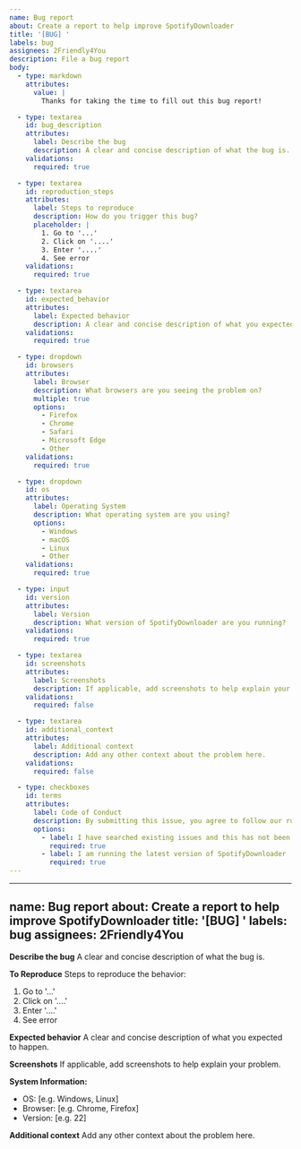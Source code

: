 ```yaml
---
name: Bug report
about: Create a report to help improve SpotifyDownloader
title: '[BUG] '
labels: bug
assignees: 2Friendly4You
description: File a bug report
body:
  - type: markdown
    attributes:
      value: |
        Thanks for taking the time to fill out this bug report!

  - type: textarea
    id: bug_description
    attributes:
      label: Describe the bug
      description: A clear and concise description of what the bug is.
    validations:
      required: true

  - type: textarea
    id: reproduction_steps
    attributes:
      label: Steps to reproduce
      description: How do you trigger this bug?
      placeholder: |
        1. Go to '...'
        2. Click on '....'
        3. Enter '....'
        4. See error
    validations:
      required: true

  - type: textarea
    id: expected_behavior
    attributes:
      label: Expected behavior
      description: A clear and concise description of what you expected to happen.
    validations:
      required: true

  - type: dropdown
    id: browsers
    attributes:
      label: Browser
      description: What browsers are you seeing the problem on?
      multiple: true
      options:
        - Firefox
        - Chrome
        - Safari
        - Microsoft Edge
        - Other
    validations:
      required: true

  - type: dropdown
    id: os
    attributes:
      label: Operating System
      description: What operating system are you using?
      options:
        - Windows
        - macOS
        - Linux
        - Other
    validations:
      required: true

  - type: input
    id: version
    attributes:
      label: Version
      description: What version of SpotifyDownloader are you running?
    validations:
      required: true

  - type: textarea
    id: screenshots
    attributes:
      label: Screenshots
      description: If applicable, add screenshots to help explain your problem.
    validations:
      required: false

  - type: textarea
    id: additional_context
    attributes:
      label: Additional context
      description: Add any other context about the problem here.
    validations:
      required: false

  - type: checkboxes
    id: terms
    attributes:
      label: Code of Conduct
      description: By submitting this issue, you agree to follow our rules
      options:
        - label: I have searched existing issues and this has not been reported yet
          required: true
        - label: I am running the latest version of SpotifyDownloader
          required: true
---
```

---
name: Bug report
about: Create a report to help improve SpotifyDownloader
title: '[BUG] '
labels: bug
assignees: 2Friendly4You
---

**Describe the bug**
A clear and concise description of what the bug is.

**To Reproduce**
Steps to reproduce the behavior:
1. Go to '...'
2. Click on '....'
3. Enter '....'
4. See error

**Expected behavior**
A clear and concise description of what you expected to happen.

**Screenshots**
If applicable, add screenshots to help explain your problem.

**System Information:**
 - OS: [e.g. Windows, Linux]
 - Browser: [e.g. Chrome, Firefox]
 - Version: [e.g. 22]

**Additional context**
Add any other context about the problem here.
